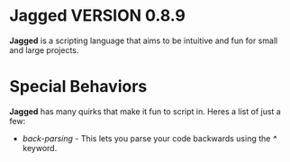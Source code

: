 # Jagged VERSION 0.8.9
**Jagged** is a scripting language that aims to be intuitive and fun for small and large projects.

# Special Behaviors
**Jagged** has many quirks that make it fun to script in.  Heres a list of just a few:

 - *back-parsing* - This lets you parse your code backwards using the ***^*** keyword.
